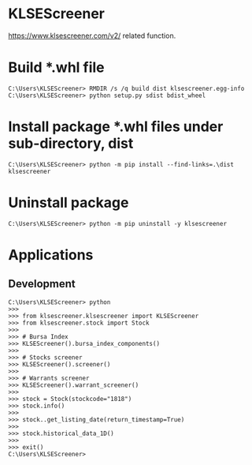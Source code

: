# KLSEScreener
https://www.klsescreener.com/v2/ related function.

# Build *.whl file
```
C:\Users\KLSEScreener> RMDIR /s /q build dist klsescreener.egg-info
C:\Users\KLSEScreener> python setup.py sdist bdist_wheel
```

# Install package *.whl files under sub-directory, dist
```
C:\Users\KLSEScreener> python -m pip install --find-links=.\dist klsescreener
```

# Uninstall package
```
C:\Users\KLSEScreener> python -m pip uninstall -y klsescreener
```

# Applications

## Development
```
C:\Users\KLSEScreener> python
>>>
>>> from klsescreener.klsescreener import KLSEScreener
>>> from klsescreener.stock import Stock
>>>
>>> # Bursa Index
>>> KLSEScreener().bursa_index_components()
>>>
>>> # Stocks screener
>>> KLSEScreener().screener()
>>>
>>> # Warrants screener
>>> KLSEScreener().warrant_screener()
>>>
>>> stock = Stock(stockcode="1818")
>>> stock.info()
>>>
>>> stock..get_listing_date(return_timestamp=True)
>>>
>>> stock.historical_data_1D()
>>>
>>> exit()
C:\Users\KLSEScreener>
```
